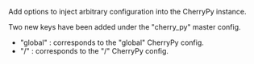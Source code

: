 Add options to inject arbitrary configuration into the CherryPy instance.

Two new keys have been added under the "cherry\_py" master config.

- "global" : corresponds to the "global" CherryPy config.
- "/" : corresponds to the "/" CherryPy config.

